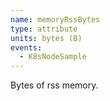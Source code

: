 ```yaml
---
name: memoryRssBytes
type: attribute
units: bytes (B)
events:
  - K8sNodeSample
---
```


Bytes of rss memory.